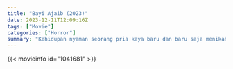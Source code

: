 ```yaml
---
title: "Bayi Ajaib (2023)"
date: 2023-12-11T12:09:16Z
tags: ["Movie"]
categories: ["Horror"]
summary: "Kehidupan nyaman seorang pria kaya baru dan baru saja menikah terancam hancur ketika bayinya dirasuki roh jahat dan penuh dendam."
---
```


<mux-player stream-type="on-demand"
src="https://kp3d-my.sharepoint.com/personal/ryoo_kp3d_onmicrosoft_com/_layouts/15/download.aspx?share=EeSZV_ZxKdhFseeD-FqNvXUBPJDb_5Ku1pl4sQjlC1EnwQ" prefer-playback="mse" controls>

</mux-player>


{{< movieinfo id="1041681" >}}

<script src="https://cdn.jsdelivr.net/npm/@mux/mux-player"></script>

 <script type="application/ld+json ">
{
"@context": "https://schema.org/",
"@type": "VideoObject",
"name": "Bayi Ajaib",
"contentUrl": "https://stream.mux.com/I3UVXACoPr7vXt4tvDEoL4HTwzKtikMamWHRuBghwLg.m3u8",
"thumbnailUrl": "https://www.themoviedb.org/t/p/original/9rFFCia3wCpCFnymu94xTMho9Mu.jpg?width=314&fit_mode=preserve&time=25",
"uploadDate": "2023-12-11T12:10:16Z",
}

</script>

